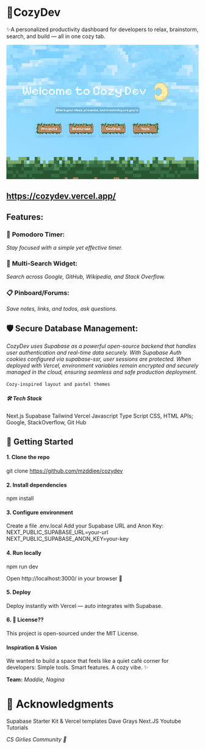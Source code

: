 # 🌸CozyDev
✨A personalized productivity dashboard for developers to relax, brainstorm, search, and build — all in one cozy tab.

![alt text](/public/images/Base.png)

## https://cozydev.vercel.app/

## Features:

### 🧠 **Pomodoro Timer**:
*Stay focused with a simple yet effective timer.*
### 🔎 **Multi-Search Widget**:
*Search across Google, GitHub, Wikipedia, and Stack Overflow.*
### 📋 **Pinboard/Forums**:
*Save notes, links, and todos, ask questions.*
## 🛡️ **Secure Database Management**: 
*CozyDev uses Supabase as a powerful open-source backend that handles user authentication and real-time data securely. With Supabase Auth cookies configured via supabase-ssr, user sessions are protected. When deployed with Vercel, environment variables remain encrypted and securely managed in the cloud, ensuring seamless and safe production deployment.*

`` Cozy-inspired layout and pastel themes ``

##### 🛠️ Tech Stack
Next.js
Supabase
Tailwind
Vercel
Javascript
Type Script
CSS, HTML 
APIs; Google, StackOverflow, Git Hub 

## 🚀 Getting Started

#### 1. Clone the repo
git clone https://github.com/mzddiee/cozydev
 
#### 2. Install dependencies
npm install

#### 3. Configure environment
Create a file .env.local
Add your Supabase URL and Anon Key:
NEXT_PUBLIC_SUPABASE_URL=your-url
NEXT_PUBLIC_SUPABASE_ANON_KEY=your-key

#### 4. Run locally
npm run dev

Open http://localhost:3000/ in your browser 🎉

#### 5. Deploy
Deploy instantly with Vercel — auto integrates with Supabase.

#### 6.  📄 License??
This project is open-sourced under the MIT License.

#### Inspiration & Vision
We wanted to build a space that feels like a quiet café corner for developers:
 Simple tools. Smart features. A cozy vibe. ✨

__Team:__ 
*Maddie, Nagina*

# 🙌 Acknowledgments
Supabase Starter Kit & Vercel templates
Dave Grays Next.JS Youtube Tutorials

*CS Girlies Community  💛*